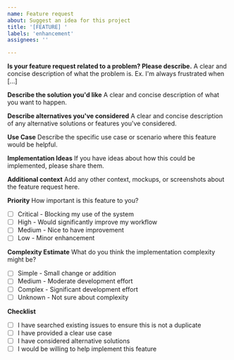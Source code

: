 ```yaml
---
name: Feature request
about: Suggest an idea for this project
title: '[FEATURE] '
labels: 'enhancement'
assignees: ''

---
```


**Is your feature request related to a problem? Please describe.**
A clear and concise description of what the problem is. Ex. I'm always frustrated when [...]

**Describe the solution you'd like**
A clear and concise description of what you want to happen.

**Describe alternatives you've considered**
A clear and concise description of any alternative solutions or features you've considered.

**Use Case**
Describe the specific use case or scenario where this feature would be helpful.

**Implementation Ideas**
If you have ideas about how this could be implemented, please share them.

**Additional context**
Add any other context, mockups, or screenshots about the feature request here.

**Priority**
How important is this feature to you?
- [ ] Critical - Blocking my use of the system
- [ ] High - Would significantly improve my workflow
- [ ] Medium - Nice to have improvement
- [ ] Low - Minor enhancement

**Complexity Estimate**
What do you think the implementation complexity might be?
- [ ] Simple - Small change or addition
- [ ] Medium - Moderate development effort
- [ ] Complex - Significant development effort
- [ ] Unknown - Not sure about complexity

**Checklist**
- [ ] I have searched existing issues to ensure this is not a duplicate
- [ ] I have provided a clear use case
- [ ] I have considered alternative solutions
- [ ] I would be willing to help implement this feature